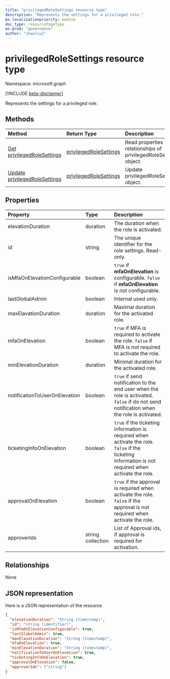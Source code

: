 ```yaml
---
title: "privilegedRoleSettings resource type"
description: "Represents the settings for a privileged role."
ms.localizationpriority: medium
doc_type: resourcePageType
ms.prod: "governance"
author: "shauliu1"
---
```


# privilegedRoleSettings resource type

Namespace: microsoft.graph

[!INCLUDE [beta-disclaimer](../../includes/beta-disclaimer.md)]

Represents the settings for a privileged role.


## Methods

| Method		   | Return Type	|Description|
|:---------------|:--------|:----------|
|[Get privilegedRoleSettings](../api/privilegedrolesettings-get.md) | [privilegedRoleSettings](privilegedrolesettings.md) |Read properties and relationships of privilegedRoleSettings object.|
|[Update privilegedRoleSettings](../api/privilegedrolesettings-update.md) | [privilegedRoleSettings](privilegedrolesettings.md) |Update privilegedRoleSettings object.|
## Properties
| Property	   | Type	|Description|
|:---------------|:--------|:----------|
|elevationDuration|duration|The duration when the role is activated.|
|id|string| The unique identifier for the role settings. Read-only.|
|isMfaOnElevationConfigurable|boolean|`true` if **mfaOnElevation** is configurable. `false` if **mfaOnElevation** is not configurable.|
|lastGlobalAdmin|boolean|Internal used only.|
|maxElavationDuration|duration|Maximal duration for the activated role.|
|mfaOnElevation|boolean|`true` if MFA is required to activate the role. `false` if MFA is not required to activate the role.|
|minElevationDuration|duration|Minimal duration for the activated role.|
|notificationToUserOnElevation|boolean|`true` if send notification to the end user when the role is activated. `false` if do not send notification when the role is activated.|
|ticketingInfoOnElevation|boolean|`true` if the ticketing information is required when activate the role. `false` if the ticketing information is not required when activate the role.|
|approvalOnElevation|boolean|`true` if the approval is required when activate the role. `false` if the approval is not required when activate the role.|
|approverIds| string collection |List of Approval ids, if approval is required for activation.|

## Relationships
None


## JSON representation

Here is a JSON representation of the resource.

<!-- {
  "blockType": "resource",
  "optionalProperties": [

  ],
  "@odata.type": "microsoft.graph.privilegedRoleSettings"
}-->

```json
{
  "elevationDuration": "String (timestamp)",
  "id": "string (identifier)",
  "isMfaOnElevationConfigurable": true,
  "lastGlobalAdmin": true,
  "maxElavationDuration": "String (timestamp)",
  "mfaOnElevation": true,
  "minElevationDuration": "String (timestamp)",
  "notificationToUserOnElevation": true,
  "ticketingInfoOnElevation": true,
  "approvalOnElevation": false,
  "approverIds": ["string"]
}

```

<!-- uuid: 8fcb5dbc-d5aa-4681-8e31-b001d5168d79
2015-10-25 14:57:30 UTC -->
<!--
{
  "type": "#page.annotation",
  "description": "privilegedRoleSettings resource",
  "keywords": "",
  "section": "documentation",
  "tocPath": "",
  "suppressions": []
}
-->


